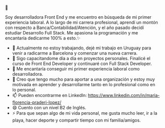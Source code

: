 👋

Soy desarrolladora Front End y me encuentro en búsqueda de mi primer experiencia laboral.
A lo largo de mi carrera profesional, aprendí un montón con respecto a Banca/Contabilidad/Atención, y el año pasado decidí estudiar Desarrollo Full Stack.
Me apasiona la programación y me encantaría dedicarme 100% a esto.✨

- 🔭 Actualmente no estoy trabajando, dejé mi trabajo en Uruguay para venir a radicarme a Barcelona y comenzar una nueva carrera.
- 🌱 Sigo capacitandome día a día en proyectos personales. Finalicé el curso de Front End Developer y continuaré con Full Stack Developer.
- 👯 Me encantaría conseguir mi primer experiencia laboral como desarrolladora.
- 🤔 Creo que tengo mucho para aportar a una organización y estoy muy motivada en aprender y desarrollarme tanto en lo profesional como en lo personal.
- 📫 Pueden encontrarme en LinkedIn:
  https://www.linkedin.com/in/maria-florencia-praderi-lopez/
- 😄 Cuento con un nivel B2 de Inglés.
- ⚡ Para que sepan algo de mi vida personal, me gusta mucho leer, ir a la playa, hacer deporte y compartir tiempo con mi familia/amigos.


